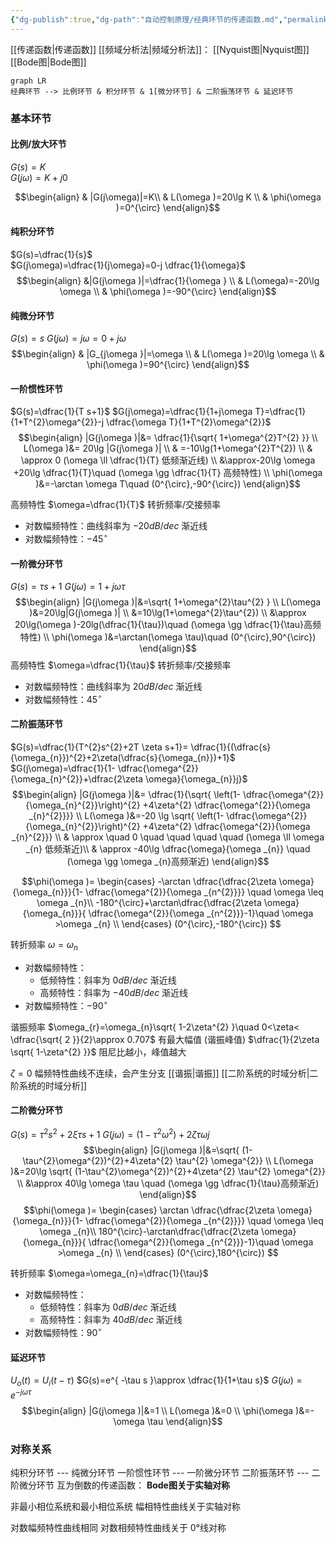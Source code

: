 ```yaml
---
{"dg-publish":true,"dg-path":"自动控制原理/经典环节的传递函数.md","permalink":"/自动控制原理/经典环节的传递函数/","dgPassFrontmatter":true,"noteIcon":"","created":"2024-04-16T13:01:27.455+08:00","updated":"2024-05-09T08:26:31.882+08:00"}
---
```


[[传递函数\|传递函数]]
[[频域分析法\|频域分析法]]： [[Nyquist图\|Nyquist图]]   [[Bode图\|Bode图]]


```mermaid
graph LR
经典环节 --> 比例环节 & 积分环节 & 1[微分环节] & 二阶振荡环节 & 延迟环节
```
### 基本环节
#### 比例/放大环节
$G(s)=K$   
$G(j\omega)=K+j0$

$$\begin{align}
 & |G(j\omega)|=K\\ 
& L(\omega )=20\lg K \\
 & \phi(\omega )=0^{\circ}
\end{align}$$
#### 纯积分环节
$G(s)=\dfrac{1}{s}$    
$G(j\omega)=\dfrac{1}{j\omega}=0-j \dfrac{1}{\omega}$
$$\begin{align}
 &|G(j\omega )|=\dfrac{1}{\omega } \\
& L(\omega)=-20\lg \omega  \\
 & \phi(\omega )=-90^{\circ}
\end{align}$$

#### 纯微分环节
$G(s)=s$
$G(j\omega)=j\omega=0+j\omega$
$$\begin{align} 
& |G_{j\omega }|=\omega  \\ 
& L(\omega )=20\lg \omega  \\
 & \phi(\omega )=90^{\circ}
\end{align}$$

#### 一阶惯性环节
$G(s)=\dfrac{1}{T s+1}$
$G(j\omega)=\dfrac{1}{1+j\omega T}=\dfrac{1}{1+T^{2}\omega^{2}}-j \dfrac{\omega T}{1+T^{2}\omega^{2}}$
$$\begin{align}
 |G(j\omega )|&= \dfrac{1}{\sqrt{ 1+\omega^{2}T^{2} }} \\
 L(\omega )&= 20\lg |G(j\omega )| \\
 & =-10\lg(1+\omega^{2}T^{2}) \\
 & \approx 0 (\omega \ll \dfrac{1}{T} 低频渐近线) \\
&\approx-20\lg \omega +20\lg \dfrac{1}{T}\quad (\omega \gg \dfrac{1}{T} 高频特性) \\
 \phi(\omega )&=-\arctan \omega T\quad (0^{\circ},-90^{\circ})
\end{align}$$

高频特性
$\omega=\dfrac{1}{T}$   转折频率/交接频率
- 对数幅频特性：曲线斜率为 $-20dB/dec$ 渐近线
- 对数幅频特性：$-45^{\circ}$

#### 一阶微分环节
$G(s)=\tau s+1$
$G(j\omega)=1+j\omega \tau$
$$\begin{align}
|G(j\omega )|&=\sqrt{ 1+\omega^{2}\tau^{2} } \\
L(\omega )&=20\lg|G(j\omega )| \\
&=10\lg(1+\omega^{2}\tau^{2}) \\
&\approx 20\lg(\omega )-20lg(\dfrac{1}{\tau})\quad  (\omega \gg \dfrac{1}{\tau}高频特性) \\
\phi(\omega )&=\arctan(\omega \tau)\quad (0^{\circ},90^{\circ})
\end{align}$$
高频特性
$\omega=\dfrac{1}{\tau}$   转折频率/交接频率
- 对数幅频特性：曲线斜率为 $20dB/dec$ 渐近线
- 对数幅频特性：$45^{\circ}$

#### 二阶振荡环节
$G(s)=\dfrac{1}{T^{2}s^{2}+2T \zeta s+1}= \dfrac{1}{(\dfrac{s}{\omega_{n}})^{2}+2\zeta(\dfrac{s}{\omega_{n}})+1}$
$G(j\omega)=\dfrac{1}{1- \dfrac{\omega^{2}}{\omega_{n}^{2}}+\dfrac{2\zeta \omega}{\omega_{n}}j}$
$$\begin{align}
 |G(j\omega )|&= \dfrac{1}{\sqrt{ \left(1- \dfrac{\omega^{2}}{\omega_{n}^{2}}\right)^{2} +4\zeta^{2} \dfrac{\omega^{2}}{\omega _{n}^{2}}}} \\
L(\omega )&=-20 \lg \sqrt{  \left(1- \dfrac{\omega^{2}}{\omega_{n}^{2}}\right)^{2} +4\zeta^{2} \dfrac{\omega^{2}}{\omega _{n}^{2}}} \\
 & \approx \quad 0    \quad \quad \quad \quad  (\omega \ll \omega _{n} 低频渐近)\\
& \approx -40\lg \dfrac{\omega}{\omega _{n}} \quad (\omega \gg \omega _{n}高频渐近)
\end{align}$$

$$\phi(\omega )= \begin{cases}
-\arctan \dfrac{\dfrac{2\zeta \omega}{\omega_{n}}}{1- \dfrac{\omega^{2}}{\omega _{n^{2}}}} \quad \omega \leq \omega _{n}\\
-180^{\circ}+\arctan\dfrac{\dfrac{2\zeta \omega}{\omega_{n}}}{ \dfrac{\omega^{2}}{\omega _{n^{2}}}-1}\quad \omega >\omega _{n} \\
\end{cases}
(0^{\circ},-180^{\circ})
$$

转折频率   $\omega=\omega_{n}$  
- 对数幅频特性：
	- 低频特性：斜率为 $0dB/dec$ 渐近线
	- 高频特性：斜率为 $-40dB/dec$ 渐近线
- 对数幅频特性：$-90^{\circ}$

谐振频率 $\omega_{r}=\omega_{n}\sqrt{ 1-2\zeta^{2} }\quad 0<\zeta< \dfrac{\sqrt{ 2 }}{2}\approx 0.707$
有最大幅值 (谐振峰值) $\dfrac{1}{2\zeta \sqrt{ 1-\zeta^{2} }}$
阻尼比越小，峰值越大

$\zeta=0$ 幅频特性曲线不连续，会产生分支
[[谐振\|谐振]]
[[二阶系统的时域分析\|二阶系统的时域分析]]

#### 二阶微分环节
$G(s)=\tau^{2} s^{2}+2\xi \tau s+1$
$G(j\omega)=(1-\tau^{2}\omega^{2})+2\zeta \tau \omega j$
$$\begin{align}
|G(j\omega )|&=\sqrt{  (1-\tau^{2}\omega^{2})^{2}+4\zeta^{2} \tau^{2} \omega^{2}} \\
L(\omega )&=20\lg \sqrt{  (1-\tau^{2}\omega^{2})^{2}+4\zeta^{2} \tau^{2} \omega^{2}} \\
&\approx 40\lg \omega \tau \quad (\omega \gg \dfrac{1}{\tau}高频渐近)
\end{align}$$
$$\phi(\omega )= \begin{cases}
\arctan \dfrac{\dfrac{2\zeta \omega}{\omega_{n}}}{1- \dfrac{\omega^{2}}{\omega _{n^{2}}}} \quad \omega \leq \omega _{n}\\
180^{\circ}-\arctan\dfrac{\dfrac{2\zeta \omega}{\omega_{n}}}{ \dfrac{\omega^{2}}{\omega _{n^{2}}}-1}\quad \omega >\omega _{n} \\
\end{cases}
(0^{\circ},180^{\circ})
$$

转折频率   $\omega=\omega_{n}=\dfrac{1}{\tau}$  
- 对数幅频特性：
	- 低频特性：斜率为 $0dB/dec$ 渐近线
	- 高频特性：斜率为 $40dB/dec$ 渐近线
- 对数幅频特性：$90^{\circ}$


#### 延迟环节
$U_{o}(t)=U_{i}(t-\tau)$
$G(s)=e^{ -\tau s }\approx \dfrac{1}{1+\tau s}$
$G(j\omega)=e^{ -j\omega \tau }$
$$\begin{align}
|G(j\omega )|&=1 \\
L(\omega )&=0 \\
\phi(\omega )&=-\omega \tau
\end{align}$$

### 对称关系
  纯积分环节  ---  纯微分环节
一阶惯性环节 --- 一阶微分环节
二阶振荡环节 --- 二阶微分环节 
互为倒数的传递函数：
**Bode图关于实轴对称**


非最小相位系统和最小相位系统
幅相特性曲线关于实轴对称

对数幅频特性曲线相同
对数相频特性曲线关于 0°线对称


